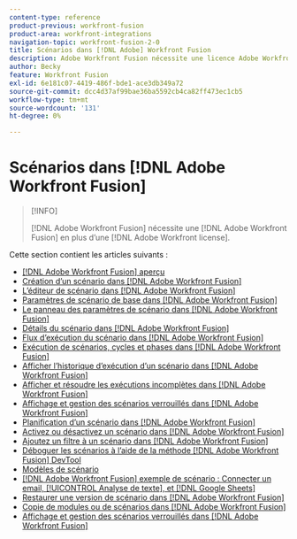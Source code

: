 ```yaml
---
content-type: reference
product-previous: workfront-fusion
product-area: workfront-integrations
navigation-topic: workfront-fusion-2-0
title: Scénarios dans [!DNL Adobe] Workfront Fusion
description: Adobe Workfront Fusion nécessite une licence Adobe Workfront Fusion en plus d’une licence Adobe Workfront.
author: Becky
feature: Workfront Fusion
exl-id: 6e181c07-4419-486f-bde1-ace3db349a72
source-git-commit: dcc4d37af99bae36ba5592cb4ca82ff473ec1cb5
workflow-type: tm+mt
source-wordcount: '131'
ht-degree: 0%

---
```


# Scénarios dans [!DNL Adobe Workfront Fusion]

>[!INFO]
>
>[!DNL Adobe Workfront Fusion] nécessite une [!DNL Adobe Workfront Fusion] en plus d’une [!DNL Adobe Workfront license].

Cette section contient les articles suivants :

* [[!DNL Adobe Workfront Fusion] aperçu](../../workfront-fusion/scenarios/scenario-overview.md)
* [Création d’un scénario dans [!DNL Adobe Workfront Fusion]](../../workfront-fusion/scenarios/create-a-scenario.md)
* [L’éditeur de scénario dans [!DNL Adobe Workfront Fusion]](../../workfront-fusion/scenarios/scenario-editor.md)
* [Paramètres de scénario de base dans [!DNL Adobe Workfront Fusion]](../../workfront-fusion/scenarios/basic-scenario-settings.md)
* [Le panneau des paramètres de scénario dans [!DNL Adobe Workfront Fusion]](../../workfront-fusion/scenarios/scenario-settings-panel.md)
* [Détails du scénario dans [!DNL Adobe Workfront Fusion]](../../workfront-fusion/scenarios/scenario-detail.md)
* [Flux d’exécution du scénario dans [!DNL Adobe Workfront Fusion]](../../workfront-fusion/scenarios/scenario-execution-flow.md)
* [Exécution de scénarios, cycles et phases dans [!DNL Adobe Workfront Fusion]](../../workfront-fusion/scenarios/scenario-execution-cycles-phases.md)
* [Afficher l’historique d’exécution d’un scénario dans [!DNL Adobe Workfront Fusion]](../../workfront-fusion/scenarios/view-scenario-execution-history.md)
* [Afficher et résoudre les exécutions incomplètes dans [!DNL Adobe Workfront Fusion]](../../workfront-fusion/scenarios/view-and-resolve-incomplete-executions.md)
* [Affichage et gestion des scénarios verrouillés dans [!DNL Adobe Workfront Fusion]](../../workfront-fusion/scenarios/view-and-manage-locked-scenarios.md)
* [Planification d’un scénario dans [!DNL Adobe Workfront Fusion]](../../workfront-fusion/scenarios/schedule-a-scenario.md)
* [Activez ou désactivez un scénario dans [!DNL Adobe Workfront Fusion]](../../workfront-fusion/scenarios/activate-or-inactivate-scenario.md)
* [Ajoutez un filtre à un scénario dans [!DNL Adobe Workfront Fusion]](../../workfront-fusion/scenarios/add-a-filter-to-a-scenario.md)
* [Déboguer les scénarios à l’aide de la méthode [!DNL Adobe Workfront Fusion] DevTool](../../workfront-fusion/scenarios/debug-scenarios-with-dev-tool.md)
* [Modèles de scénario](../../workfront-fusion/scenarios/templates/fusion-templates.md)
* [[!DNL Adobe Workfront Fusion] exemple de scénario : Connecter un email, [!UICONTROL Analyse de texte], et [!DNL Google Sheets]](../../workfront-fusion/scenarios/example-connect-email-text-parser-gsheets.md)
* [Restaurer une version de scénario dans [!DNL Adobe Workfront Fusion]](../../workfront-fusion/scenarios/restore-a-scenario-version.md)
* [Copie de modules ou de scénarios dans [!DNL Adobe Workfront Fusion]](../../workfront-fusion/scenarios/copy-modules-or-scenarios.md)
* [Affichage et gestion des scénarios verrouillés dans [!DNL Adobe Workfront Fusion]](../../workfront-fusion/scenarios/view-and-manage-locked-scenarios.md)
